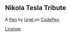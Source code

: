 Nikola Tesla Tribute
--------------------


A [Pen](https://codepen.io/Leiru8/pen/GRpyWzN) by [Uriel ](https://codepen.io/Leiru8) on [CodePen](https://codepen.io).

[License](https://codepen.io/Leiru8/pen/GRpyWzN/license).